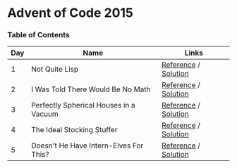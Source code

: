 # Advent of Code 2015

### Table of Contents

| Day | Name                                   | Links                                                                             |
| --- | -------------------------------------- | --------------------------------------------------------------------------------- |
| 1   | Not Quite Lisp                         | [Reference](https://adventofcode.com/2015/day/1) / [Solution](/events/2015/day-1) |
| 2   | I Was Told There Would Be No Math      | [Reference](https://adventofcode.com/2015/day/2) / [Solution](/events/2015/day-2) |
| 3   | Perfectly Spherical Houses in a Vacuum | [Reference](https://adventofcode.com/2015/day/3) / [Solution](/events/2015/day-3) |
| 4   | The Ideal Stocking Stuffer             | [Reference](https://adventofcode.com/2015/day/4) / [Solution](/events/2015/day-4) |
| 5   | Doesn't He Have Intern-Elves For This? | [Reference](https://adventofcode.com/2015/day/5) / [Solution](/events/2015/day-5) |
